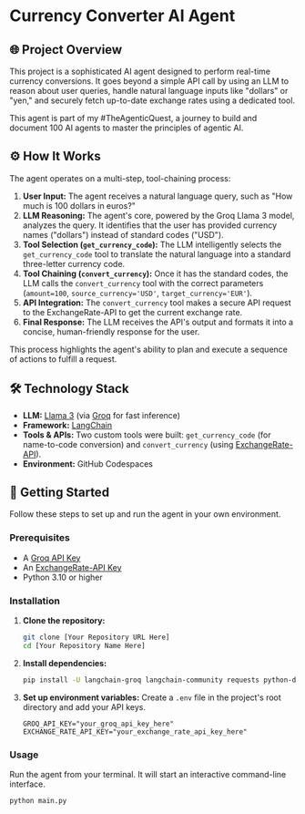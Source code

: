 # Currency Converter AI Agent

## 🌐 Project Overview

This project is a sophisticated AI agent designed to perform real-time currency conversions. It goes beyond a simple API call by using an LLM to reason about user queries, handle natural language inputs like "dollars" or "yen," and securely fetch up-to-date exchange rates using a dedicated tool.

This agent is part of my #TheAgenticQuest, a journey to build and document 100 AI agents to master the principles of agentic AI.

## ⚙️ How It Works

The agent operates on a multi-step, tool-chaining process:

1.  **User Input:** The agent receives a natural language query, such as "How much is 100 dollars in euros?"
2.  **LLM Reasoning:** The agent's core, powered by the Groq Llama 3 model, analyzes the query. It identifies that the user has provided currency names ("dollars") instead of standard codes ("USD").
3.  **Tool Selection (`get_currency_code`):** The LLM intelligently selects the `get_currency_code` tool to translate the natural language into a standard three-letter currency code.
4.  **Tool Chaining (`convert_currency`):** Once it has the standard codes, the LLM calls the `convert_currency` tool with the correct parameters (`amount=100`, `source_currency='USD'`, `target_currency='EUR'`).
5.  **API Integration:** The `convert_currency` tool makes a secure API request to the ExchangeRate-API to get the current exchange rate.
6.  **Final Response:** The LLM receives the API's output and formats it into a concise, human-friendly response for the user.

This process highlights the agent's ability to plan and execute a sequence of actions to fulfill a request.

## 🛠️ Technology Stack

* **LLM:** [Llama 3](https://llama.meta.com/) (via [Groq](https://groq.com/) for fast inference)
* **Framework:** [LangChain](https://www.langchain.com/)
* **Tools & APIs:** Two custom tools were built: `get_currency_code` (for name-to-code conversion) and `convert_currency` (using [ExchangeRate-API](https://www.exchangerate-api.com/)).
* **Environment:** GitHub Codespaces

## 🚀 Getting Started

Follow these steps to set up and run the agent in your own environment.

### Prerequisites

* A [Groq API Key](https://console.groq.com/keys)
* An [ExchangeRate-API Key](https://www.exchangerate-api.com/)
* Python 3.10 or higher

### Installation

1.  **Clone the repository:**
    ```bash
    git clone [Your Repository URL Here]
    cd [Your Repository Name Here]
    ```

2.  **Install dependencies:**
    ```bash
    pip install -U langchain-groq langchain-community requests python-dotenv
    ```

3.  **Set up environment variables:**
    Create a `.env` file in the project's root directory and add your API keys.

    ```
    GROQ_API_KEY="your_groq_api_key_here"
    EXCHANGE_RATE_API_KEY="your_exchange_rate_api_key_here"
    ```

### Usage

Run the agent from your terminal. It will start an interactive command-line interface.

```bash
python main.py
